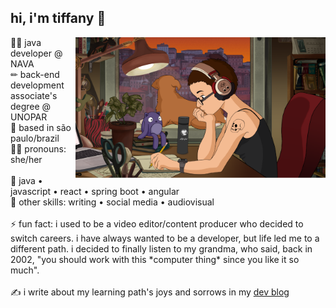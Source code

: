 ## hi, i'm tiffany 👋
<img src="https://github.com/tiffanyrossi/tiffanyrossi/blob/main/lofi_generator.png" align="right" width="400">
👩‍💻 java developer @ NAVA<br />
✏ back-end development associate's degree @ UNOPAR<br />
📍 based in são paulo/brazil<br />
👩‍🦱 pronouns: she/her<br /><br />
🌟 java • javascript • react • spring boot • angular<br />
🎥 other skills: writing • social media • audiovisual<br /><br />
⚡ fun fact: i used to be a video editor/content producer who decided to switch careers. i have always wanted to be a developer, but life led me to a different path. i decided to finally listen to my grandma, who said, back in 2002, "you should work with this *computer thing* since you like it so much".<br /><br />
✍️ i write about my learning path's joys and sorrows in my <a href="http://dev.to/tiffanyrossi" target="_blank">dev blog</a>
